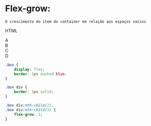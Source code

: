 # Flex-grow: 
    O crescimento do item do container em relação aos espaços vazios

HTML
<div class= "box">
    <div>A</div>
    <div>B</div>
    <div>C</div>
    <div>D</div>
</div>

```css
.box {
    display: flex;
    border: 1px dashed blue;
}

.box div {
    border: 1px solid;
}

.box div:nth-child(2),
.box div:nth-child(3) {
    flex-grow: 1;
}
```